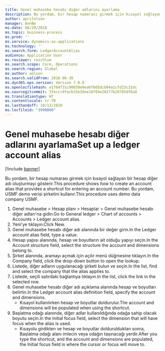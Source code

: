 ```yaml
---
title: Genel muhasebe hesabı diğer adlarını ayarlama
description: Bu yordam, bir hesap numarası girmek için kısayol sağlayan bir hesap diğer adı oluşturmayı gösterir.
author: aprilolson
manager: AnnBe
ms.date: 08/29/2018
ms.topic: business-process
ms.prod: ''
ms.service: dynamics-ax-applications
ms.technology: ''
ms.search.form: LedgerAccountAlias
audience: Application User
ms.reviewer: roschlom
ms.search.scope: Core, Operations
ms.search.region: Global
ms.author: aolson
ms.search.validFrom: 2016-06-30
ms.dyn365.ops.version: Version 7.0.0
ms.openlocfilehash: e1764f31c98039e9ea6f665dcb04a1cfd23c31dc
ms.sourcegitcommit: 3feccc9facb33e3dee18f04e202f7b20785df0a8
ms.translationtype: HT
ms.contentlocale: tr-TR
ms.lasthandoff: 10/13/2020
ms.locfileid: "3998860"
---
```

# <a name="set-up-a-ledger-account-alias"></a><span data-ttu-id="0f02d-103">Genel muhasebe hesabı diğer adlarını ayarlama</span><span class="sxs-lookup"><span data-stu-id="0f02d-103">Set up a ledger account alias</span></span>

[!include [banner](../../includes/banner.md)]

<span data-ttu-id="0f02d-104">Bu yordam, bir hesap numarası girmek için kısayol sağlayan bir hesap diğer adı oluşturmayı gösterir.</span><span class="sxs-lookup"><span data-stu-id="0f02d-104">This procedure shows how to create an account alias that provides a shortcut for entering an account number.</span></span> <span data-ttu-id="0f02d-105">Bu yordam, USMF demo verisi şirketini kullanır.</span><span class="sxs-lookup"><span data-stu-id="0f02d-105">This procedure uses demo data company USMF.</span></span>

1. <span data-ttu-id="0f02d-106">Genel muhasebe > Hesap planı > Hesaplar > Genel muhasebe hesabı diğer adları'na gidin.</span><span class="sxs-lookup"><span data-stu-id="0f02d-106">Go to General ledger > Chart of accounts > Accounts > Ledger account alias.</span></span>
2. <span data-ttu-id="0f02d-107">Yeni'ye tıklayın.</span><span class="sxs-lookup"><span data-stu-id="0f02d-107">Click New.</span></span>
3. <span data-ttu-id="0f02d-108">Genel muhasebe hesabı diğer adı alanında bir değer girin.</span><span class="sxs-lookup"><span data-stu-id="0f02d-108">In the Ledger account alias field, type a value.</span></span>
4. <span data-ttu-id="0f02d-109">Hesap yapısı alanında, hesap ve boyutların ait olduğu yapıyı seçin.</span><span class="sxs-lookup"><span data-stu-id="0f02d-109">In the Account structure field, select the structure the account and dimensions belong to.</span></span>
5. <span data-ttu-id="0f02d-110">Şirket alanında, aramayı açmak için açılır menü düğmesine tıklayın.</span><span class="sxs-lookup"><span data-stu-id="0f02d-110">In the Company field, click the drop-down button to open the lookup.</span></span>
6. <span data-ttu-id="0f02d-111">Listede, diğer adların uygulanacağı şirketi bulun ve seçin.</span><span class="sxs-lookup"><span data-stu-id="0f02d-111">In the list, find and select the company that the alias applies to.</span></span>
7. <span data-ttu-id="0f02d-112">Listede, seçili satırdaki bağlantıya tıklayın.</span><span class="sxs-lookup"><span data-stu-id="0f02d-112">In the list, click the link in the selected row.</span></span>
8. <span data-ttu-id="0f02d-113">Genel muhasebe hesabı diğer adı açıklama alanında hesap ve boyutları belirtin.</span><span class="sxs-lookup"><span data-stu-id="0f02d-113">In the Ledger account alias definition field, specify the account and dimensions.</span></span>
    * <span data-ttu-id="0f02d-114">Kısayol kullanılırken hesap ve boyutlar doldurulur.</span><span class="sxs-lookup"><span data-stu-id="0f02d-114">The account and dimensions will be populated when using the shortcut.</span></span>  
9. <span data-ttu-id="0f02d-115">Başlatma odağı alanında, diğer adlar kullanıldığında odağa sahip olacak boyutu seçin.</span><span class="sxs-lookup"><span data-stu-id="0f02d-115">In the Initial focus field, select the dimension that will have focus when the alias is used.</span></span>
    * <span data-ttu-id="0f02d-116">Kısayolu girdikten ve hesap ve boyutlar doldurulduktan sonra, Başlatma odağı alanı imlecin veya odağın taşınacağı yerdir.</span><span class="sxs-lookup"><span data-stu-id="0f02d-116">After you type the shortcut, and the account and dimensions are populated, the Initial focus field is where the cursor or focus will move to.</span></span>  

